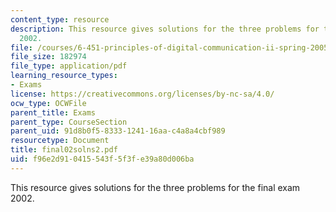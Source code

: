 ```yaml
---
content_type: resource
description: This resource gives solutions for the three problems for the final exam
  2002.
file: /courses/6-451-principles-of-digital-communication-ii-spring-2005/f96e2d910415543f5f3fe39a80d006ba_final02solns2.pdf
file_size: 182974
file_type: application/pdf
learning_resource_types:
- Exams
license: https://creativecommons.org/licenses/by-nc-sa/4.0/
ocw_type: OCWFile
parent_title: Exams
parent_type: CourseSection
parent_uid: 91d8b0f5-8333-1241-16aa-c4a8a4cbf989
resourcetype: Document
title: final02solns2.pdf
uid: f96e2d91-0415-543f-5f3f-e39a80d006ba
---
```

This resource gives solutions for the three problems for the final exam 2002.